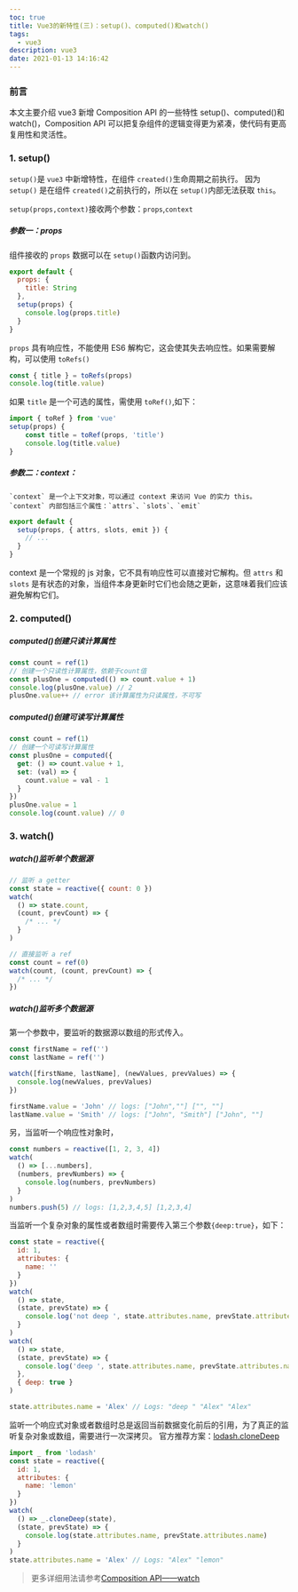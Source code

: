 ```yaml
---
toc: true
title: Vue3的新特性(三)：setup()、computed()和watch()
tags:
  - vue3
description: vue3
date: 2021-01-13 14:16:42
---
```


### 前言

本文主要介绍 vue3 新增 Composition API 的一些特性 setup()、computed()和 watch()，Composition API 可以把复杂组件的逻辑变得更为紧凑，使代码有更高复用性和灵活性。

### 1. setup()

`setup()`是 `vue3` 中新增特性，在组件 `created()`生命周期之前执行。
因为 `setup()` 是在组件 `created()`之前执行的，所以在 `setup()`内部无法获取 `this`。

`setup(props,context)`接收两个参数：`props`,`context`

##### 参数一：props

组件接收的 `props` 数据可以在 `setup()`函数内访问到。

```js
export default {
  props: {
    title: String
  },
  setup(props) {
    console.log(props.title)
  }
}
```

`props` 具有响应性，不能使用 ES6 解构它，这会使其失去响应性。如果需要解构，可以使用 `toRefs()`

```js
const { title } = toRefs(props)
console.log(title.value)
```

如果 `title` 是一个可选的属性，需使用 `toRef()`,如下：

```js
import { toRef } from 'vue'
setup(props) {
	const title = toRef(props, 'title')
	console.log(title.value)
}
```

<!--more-->

##### 参数二：context：

    `context` 是一个上下文对象，可以通过 context 来访问 Vue 的实力 this。
    `context` 内部包括三个属性：`attrs`、`slots`、`emit`

```js
export default {
  setup(props, { attrs, slots, emit }) {
    // ...
  }
}
```

context 是一个常规的 js 对象，它不具有响应性可以直接对它解构。但 `attrs` 和 `slots` 是有状态的对象，当组件本身更新时它们也会随之更新，这意味着我们应该避免解构它们。

### 2. computed()

##### computed()创建只读计算属性

```js
const count = ref(1)
// 创建一个只读性计算属性，依赖于count值
const plusOne = computed(() => count.value + 1)
console.log(plusOne.value) // 2
plusOne.value++ // error 该计算属性为只读属性，不可写
```

##### computed()创建可读写计算属性

```js
const count = ref(1)
// 创建一个可读写计算属性
const plusOne = computed({
  get: () => count.value + 1,
  set: (val) => {
    count.value = val - 1
  }
})
plusOne.value = 1
console.log(count.value) // 0
```

### 3. watch()

##### watch()监听单个数据源

```js
// 监听 a getter
const state = reactive({ count: 0 })
watch(
  () => state.count,
  (count, prevCount) => {
    /* ... */
  }
)

// 直接监听 a ref
const count = ref(0)
watch(count, (count, prevCount) => {
  /* ... */
})
```

##### watch()监听多个数据源

第一个参数中，要监听的数据源以数组的形式传入。

```js
const firstName = ref('')
const lastName = ref('')

watch([firstName, lastName], (newValues, prevValues) => {
  console.log(newValues, prevValues)
})

firstName.value = 'John' // logs: ["John",""] ["", ""]
lastName.value = 'Smith' // logs: ["John", "Smith"] ["John", ""]
```

另，当监听一个响应性对象时，

```js
const numbers = reactive([1, 2, 3, 4])
watch(
  () => [...numbers],
  (numbers, prevNumbers) => {
    console.log(numbers, prevNumbers)
  }
)
numbers.push(5) // logs: [1,2,3,4,5] [1,2,3,4]
```

当监听一个复杂对象的属性或者数组时需要传入第三个参数`{deep:true}`，如下：

```js
const state = reactive({
  id: 1,
  attributes: {
    name: ''
  }
})
watch(
  () => state,
  (state, prevState) => {
    console.log('not deep ', state.attributes.name, prevState.attributes.name)
  }
)
watch(
  () => state,
  (state, prevState) => {
    console.log('deep ', state.attributes.name, prevState.attributes.name)
  },
  { deep: true }
)

state.attributes.name = 'Alex' // Logs: "deep " "Alex" "Alex"
```

监听一个响应式对象或者数组时总是返回当前数据变化前后的引用，为了真正的监听复杂对象或数组，需要进行一次深拷贝。
官方推荐方案：[lodash.cloneDeep](!https://lodash.com/docs/4.17.15#cloneDeep)

```js
import _ from 'lodash'
const state = reactive({
  id: 1,
  attributes: {
    name: 'lemon'
  }
})
watch(
  () => _.cloneDeep(state),
  (state, prevState) => {
    console.log(state.attributes.name, prevState.attributes.name)
  }
)
state.attributes.name = 'Alex' // Logs: "Alex" "lemon"
```

> 更多详细用法请参考[Composition API——watch](!https://v3.vuejs.org/guide/reactivity-computed-watchers.html#watching-reactive-objects)
